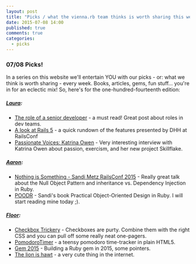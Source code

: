 ```yaml
---
layout: post
title: "Picks / what the vienna.rb team thinks is worth sharing this week"
date: 2015-07-08 14:00
published: true
comments: true
categories:
  - picks
---
```


### 07/08 Picks!

In a series on this website we'll entertain YOU with our picks - or: what we think is worth sharing - every week.
Books, articles, gems, fun stuff... you're in for an eclectic mix! So, here's for the one-hundred-fourteenth edition:

##### [Laura][1]:
- [The role of a senior developer][2] - a must read! Great post about roles in dev teams.
- [A look at Rails 5][3] - a quick rundown of the features presented by DHH at RailsConf
- [Passionate Voices: Katrina Owen][4] - Very interesting interview with Katrina Owen about passion, exercism, and her new project Skillflake.

##### [Aaron][5]:
- [Nothing is Something - Sandi Metz RailsConf 2015][6] - Really great talk about the Null Object Pattern and inheritance vs. Dependency Injection in Ruby.
- [POODR][7] - Sandi's book Practical Object-Oriented Design in Ruby. I will start reading mine today ;).


##### [Floor][9]:
- [Checkbox Trickery][10] - Checkboxes are purty. Combine them with the right CSS and you can pull off some really neat one-pagers.
- [PomodoroTimer][11] - a teensy pomodoro time-tracker in plain HTML5.
- [Gem 2015][12] - Building a Ruby gem in 2015, some pointers.
- [The lion is hawt][13] - a very cute thing in the internet.


[1]: http://www.twitter.com/alicetragedy
[2]: http://mattbriggs.net/blog/2015/06/01/the-role-of-a-senior-developer/
[3]: https://blog.engineyard.com/2015/a-look-at-rails-5
[4]: http://passionatevoices.org/2015/06/27/episode-3-katrina-owen/
[5]: http://www.twitter.com/mraaroncruz
[6]: https://youtu.be/29MAL8pJImQ
[7]: http://www.poodr.com/
[9]: http://www.twitter.com/floordrees
[10]: http://codersblock.com/blog/checkbox-trickery-with-css/
[11]: http://timer.red/
[12]: https://mattbrictson.com/building-a-gem-in-2015
[13]: http://codepen.io/Yakudoo/pen/YXxmYR
